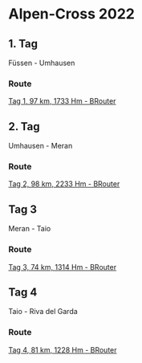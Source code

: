 # Alpen-Cross 2022

## 1. Tag

Füssen - Umhausen

### Route

[Tag 1, 97 km, 1733 Hm - BRouter](http://brouter.de/brouter-web/#map=11/47.1909/11.0577/osm-mapnik-german_style&lonlats=10.697916,47.570142;10.643005,47.286216;10.794196,47.210153;10.927545,47.139775&profile=fastbike)

## 2. Tag

Umhausen - Meran

### Route

[Tag 2, 98 km, 2233 Hm - BRouter](http://brouter.de/brouter-web/#map=10/46.8344/11.3667/osm-mapnik-german_style&lonlats=10.927534,47.139771;10.966244,47.061995;11.16389,46.662115&profile=fastbike)

## Tag 3

Meran - Taio

### Route

[Tag 3, 74 km, 1314 Hm - BRouter](http://brouter.de/brouter-web/#map=11/46.4111/11.2438/osm-mapnik-german_style&lonlats=11.16389,46.662115;11.172066,46.641072;11.180112,46.628206;11.298409,46.476497;11.257553,46.427674;11.23601,46.410844;11.23498,46.410226;11.195798,46.414337;11.162109,46.419014;11.154943,46.428661;11.066966,46.32112&profile=fastbike)  

## Tag 4

Taio - Riva del Garda

### Route

[Tag 4, 81 km, 1228 Hm - BRouter](http://brouter.de/brouter-web/#map=10/46.2374/11.1566/osm-mapnik-german_style&lonlats=11.066751,46.321215;10.971887,46.146123;10.885048,46.044967;10.950623,46.04074;10.842991,45.884234&profile=fastbike)
